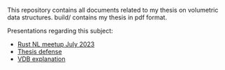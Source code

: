 This repository contains all documents related to my thesis on volumetric data structures. build/ contains my thesis in pdf format.

Presentations regarding this subject:

- [Rust NL meetup July 2023](https://docs.google.com/presentation/d/1omiZssOb6WdBmR_eTFlkUH49Go6OAQynUozMFX9qZdM/edit?usp=sharing)
- [Thesis defense](https://docs.google.com/presentation/d/1BdBASS-OKgQrQ5Ny7461wpkQ_anKHgR1C5cDJdFeK1A/edit?usp=sharing)
- [VDB explanation](https://docs.google.com/presentation/d/11vAhotcEECWvUXbR-TMMT9-y0jhT7pUyaHFOFtiqWLk/edit?usp=sharing)